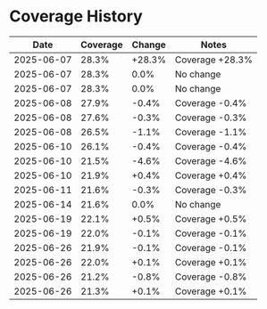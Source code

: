 # Coverage History

| Date | Coverage | Change | Notes |
|------|----------|--------|-------|
| 2025-06-07 | 28.3% | +28.3% | Coverage +28.3% |
| 2025-06-07 | 28.3% | 0.0% | No change |
| 2025-06-07 | 28.3% | 0.0% | No change |
| 2025-06-08 | 27.9% | -0.4% | Coverage -0.4% |
| 2025-06-08 | 27.6% | -0.3% | Coverage -0.3% |
| 2025-06-08 | 26.5% | -1.1% | Coverage -1.1% |
| 2025-06-10 | 26.1% | -0.4% | Coverage -0.4% |
| 2025-06-10 | 21.5% | -4.6% | Coverage -4.6% |
| 2025-06-10 | 21.9% | +0.4% | Coverage +0.4% |
| 2025-06-11 | 21.6% | -0.3% | Coverage -0.3% |
| 2025-06-14 | 21.6% | 0.0% | No change |
| 2025-06-19 | 22.1% | +0.5% | Coverage +0.5% |
| 2025-06-19 | 22.0% | -0.1% | Coverage -0.1% |
| 2025-06-26 | 21.9% | -0.1% | Coverage -0.1% |
| 2025-06-26 | 22.0% | +0.1% | Coverage +0.1% |
| 2025-06-26 | 21.2% | -0.8% | Coverage -0.8% |
| 2025-06-26 | 21.3% | +0.1% | Coverage +0.1% |
